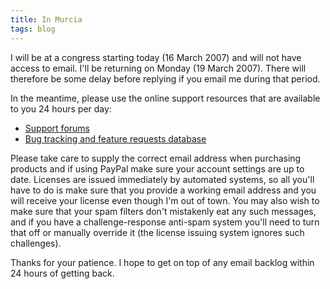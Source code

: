 ```yaml
---
title: In Murcia
tags: blog
---
```


I will be at a congress starting today (16 March 2007) and will not have access to email. I'll be returning on Monday (19 March 2007). There will therefore be some delay before replying if you email me during that period.

In the meantime, please use the online support resources that are available to you 24 hours per day:

-   [Support forums](http://typechecked.net/a/support/forums/)
-   [Bug tracking and feature requests database](http://typechecked.net/a/support/bugs/)

Please take care to supply the correct email address when purchasing products and if using PayPal make sure your account settings are up to date. Licenses are issued immediately by automated systems, so all you'll have to do is make sure that you provide a working email address and you will receive your license even though I'm out of town. You may also wish to make sure that your spam filters don't mistakenly eat any such messages, and if you have a challenge-response anti-spam system you'll need to turn that off or manually override it (the license issuing system ignores such challenges).

Thanks for your patience. I hope to get on top of any email backlog within 24 hours of getting back.

